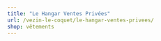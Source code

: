 ```yaml
---
title: "Le Hangar Ventes Privées"
url: /vezin-le-coquet/le-hangar-ventes-privees/
shop: vêtements
---
```

